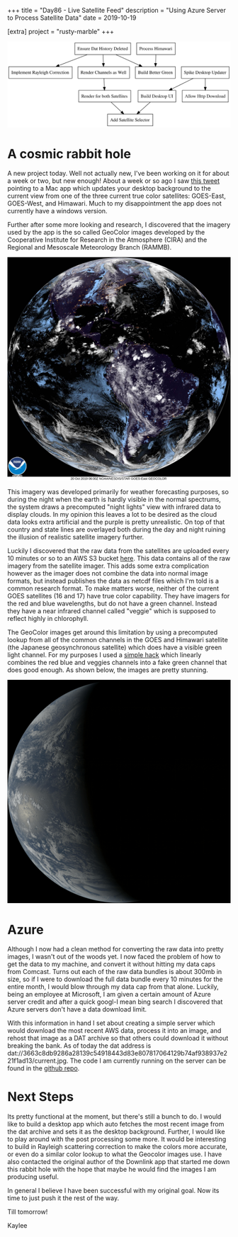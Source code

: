 +++
title = "Day86 - Live Satellite Feed"
description = "Using Azure Server to Process Satellite Data"
date = 2019-10-19

[extra]
project = "rusty-marble"
+++

![Todo](./todo.svg)

# A cosmic rabbit hole

A new project today. Well not actually new, I've been working on it for about a week or two, but new enough! About a
week or so ago I saw [this tweet](https://twitter.com/tylerhall/status/1181343024900722688) pointing to a Mac app which
updates your desktop background to the current view from one of the three current true color satellites: GOES-East,
GOES-West, and Himawari. Much to my disappointment the app does not currently have a windows version.

Further after some more looking and research, I discovered that the imagery used by the app is the so called GeoColor
images developed by the Cooperative Institute for Research in the Atmosphere (CIRA) and the Regional and Mesoscale
Meteorology Branch (RAMMB).

![GeoColor](./geocolor.jpg)

This imagery was developed primarily for weather forecasting purposes, so during the night when the earth is hardly
visible in the normal spectrums, the system draws a precomputed "night lights" view with infrared data to display
clouds. In my opinion this leaves a lot to be desired as the cloud data looks extra artificial and the purple is pretty
unrealistic. On top of that country and state lines are overlayed both during the day and night ruining the illusion of
realistic satellite imagery further.

Luckily I discovered that the raw data from the satellites are uploaded every 10 minutes or so to an AWS S3 bucket
[here](https://registry.opendata.aws/noaa-goes/). This data contains all of the raw imagery from the satellite imager.
This adds some extra complication however as the imager does not combine the data into normal image formats, but instead
publishes the data as netcdf files which I'm told is a common research format. To make matters worse, neither of the
current GOES satellites (16 and 17) have true color capability. They have imagers for the red and blue wavelengths, but
do not have a green channel. Instead they have a near infrared channel called "veggie" which is supposed to reflect
highly in chlorophyll.

The GeoColor images get around this limitation by using a precomputed lookup from all of the common channels in the GOES
and Himawari satellite (the Japanese geosynchronous satellite) which does have a visible green light channel. For my
purposes I used a [simple
hack](https://github.com/Kethku/RustyMarble/blob/302d80b393288dd8143c6bcaf94d778b0402518f/src/main.rs#L119) which
linearly combines the red blue and veggies channels into a fake green channel that does good enough. As shown below, the
images are pretty stunning.

![Blue Marble](./marble.jpg)

# Azure

Although I now had a clean method for converting the raw data into pretty images, I wasn't out of the woods yet. I now
faced the problem of how to get the data to my machine, and convert it without hitting my data caps from Comcast. Turns
out each of the raw data bundles is about 300mb in size, so if I were to download the full data bundle every 10 minutes
for the entire month, I would blow through my data cap from that alone. Luckily, being an employee at Microsoft, I am
given a certain amount of Azure server credit and after a quick googl-I mean bing search I discovered that Azure servers
don't have a data download limit.

With this information in hand I set about creating a simple server which would download the most recent AWS data,
process it into an image, and rehost that image as a DAT archive so that others could download it without breaking the
bank. As of today the dat address is dat://3663c8db9286a28139c54918443d83e807817064129b74af938937e221f1ad13/current.jpg.
The code I am currently running on the server can be found in the [github repo](https://github.com/Kethku/RustyMarble).

# Next Steps

Its pretty functional at the moment, but there's still a bunch to do. I would like to build a desktop app which auto
fetches the most recent image from the dat archive and sets it as the desktop background. Further, I would like to play
around with the post processing some more. It would be interesting to build in Rayleigh scattering correction to make
the colors more accurate, or even do a similar color lookup to what the Geocolor images use. I have also contacted the
original author of the Downlink app that started me down this rabbit hole with the hope that maybe he would find the
images I am producing useful.

In general I believe I have been successful with my original goal. Now its time to just push it the rest of the way.

Till tomorrow!

Kaylee

